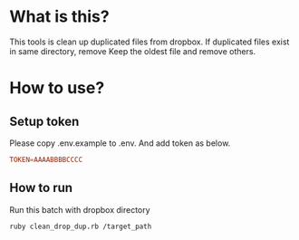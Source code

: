 # What is this?

This tools is clean up duplicated files from dropbox.
If duplicated files exist in same directory, remove Keep the oldest file and remove others.

# How to use?

## Setup token

Please copy .env.example to .env.
And add token as below.

```conf
TOKEN=AAAABBBBCCCC
```

## How to run

Run this batch with dropbox directory

```bash
ruby clean_drop_dup.rb /target_path
```

